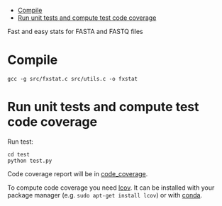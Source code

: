 <!-- vim-markdown-toc GFM -->

* [Compile](#compile)
* [Run unit tests and compute test code coverage](#run-unit-tests-and-compute-test-code-coverage)

<!-- vim-markdown-toc -->

Fast and easy stats for FASTA and FASTQ files

Compile
=======

```
gcc -g src/fxstat.c src/utils.c -o fxstat
```

Run unit tests and compute test code coverage
=============================================

Run test:

```
cd test
python test.py
```

Code coverage report will be in [code_coverage](code_coverage/index.html).

To compute code coverage you need
[lcov](https://github.com/linux-test-project/lcov). It can be installed
with your package manager (e.g. `sudo apt-get install lcov`) or with
[conda](https://anaconda.org/conda-forge/lcov).
